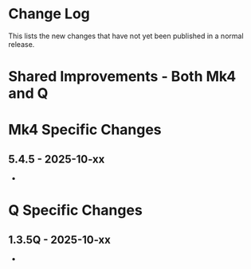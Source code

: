 # Change Log

This lists the new changes that have not yet been published in a normal release.

# Shared Improvements - Both Mk4 and Q


# Mk4 Specific Changes

## 5.4.5 - 2025-10-xx

- 

# Q Specific Changes

## 1.3.5Q - 2025-10-xx

- 


